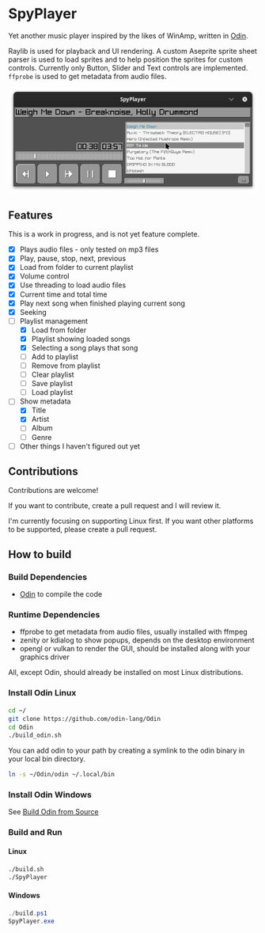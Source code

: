 # SpyPlayer

Yet another music player inspired by the likes of WinAmp, written in [Odin](https://github.com/odin-lang/Odin).

Raylib is used for playback and UI rendering. A custom Aseprite sprite sheet parser is used to load sprites and to help position the sprites for custom controls. Currently only Button, Slider and Text controls are implemented. `ffprobe` is used to get metadata from audio files.

![Screenshot](screenshots/player.png)

## Features

This is a work in progress, and is not yet feature complete.

- [x] Plays audio files - only tested on mp3 files
- [x] Play, pause, stop, next, previous
- [x] Load from folder to current playlist
- [x] Volume control
- [x] Use threading to load audio files
- [x] Current time and total time
- [x] Play next song when finished playing current song
- [x] Seeking
- [ ] Playlist management
  - [x] Load from folder
  - [x] Playlist showing loaded songs
  - [x] Selecting a song plays that song
  - [ ] Add to playlist
  - [ ] Remove from playlist
  - [ ] Clear playlist
  - [ ] Save playlist
  - [ ] Load playlist
- [ ] Show metadata
  - [x] Title
  - [x] Artist
  - [ ] Album
  - [ ] Genre
- [ ] Other things I haven't figured out yet

## Contributions

Contributions are welcome!

If you want to contribute, create a pull request and I will review it.

I'm currently focusing on supporting Linux first. If you want other platforms to be supported, please create a pull request.

## How to build

### Build Dependencies

- [Odin](https://github.com/odin-lang/Odin) to compile the code

### Runtime Dependencies

- ffprobe to get metadata from audio files, usually installed with ffmpeg
- zenity or kdialog to show popups, depends on the desktop environment
- opengl or vulkan to render the GUI, should be installed along with your graphics driver

All, except Odin, should already be installed on most Linux distributions.

### Install Odin Linux

```sh
cd ~/
git clone https://github.com/odin-lang/Odin
cd Odin
./build_odin.sh
```

You can add odin to your path by creating a symlink to the odin binary in your local bin directory.

```sh
ln -s ~/Odin/odin ~/.local/bin
```

### Install Odin Windows

See [Build Odin from Source](https://odin-lang.org/docs/install/#windows)

### Build and Run

#### Linux

```sh
./build.sh
./SpyPlayer
```

#### Windows

```powershell
./build.ps1
SpyPlayer.exe
```
